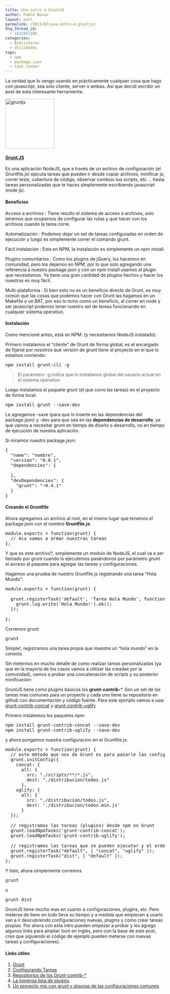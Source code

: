```yaml
---
title: Una intro a GruntJS
author: Pablo Novas
layout: post
permalink: /2013/07/una-intro-a-gruntjs/
dsq_thread_id:
  - 1512457288
categories:
  - Bibliotecas
  - Utilidades
tags:
  - npm
  - package.json
  - task runner
---
```

La verdad que lo vengo usando en prácticamente cualquier cosa que hago con javascript, sea solo cliente, server o ambas. Así que decidí escribir un post de esta interesante herramienta.

[<img src="http://fernetjs.com/wp-content/uploads/2013/07/gruntjs1.png" alt="gruntjs" width="155" height="157" class="alignleft size-full wp-image-3778" />][1]

#### [Grunt JS][2]

Es una aplicación NodeJS, que a través de un archivo de configuración (el Gruntfile.js) ejecuta tareas que pueden ir desde copiar archivos, minificar js, correr tests, cobertura de código, observar cambios tus scripts, etc &#8230; hasta tareas personalizadas que te haces simplemente escribiendo javascript (node js).



#### Beneficios

Acceso a archivos
:   Tiene resulto el sistema de acceso a archivos, solo tenemos que ocuparnos de configurar las rutas y que hacer con los archivos cuando la tarea corre.

Automatización
:   Podemos dejar un set de tareas configuradas en orden de ejecución y luego es simplemente correr el comando grunt.

Fácil instalación
:   Esta en NPM, la instalación es simplemente un npm install.

Plugins comunitarios
:   Como los plugins de jQuery, los hacemos en comunidad, pero los dejamos en NPM, por lo que solo agregando una referencia a nuestro package.json y con un npm install usamos el plugin que necesitamos. Ya tiene una gran cantidad de plugins hechos y hacer los nuestros es muy fácil.

Multi-plataforma
:   Si bien esto no es un beneficio directo de Grunt, es muy común que las cosas que podemos hacer con Grunt las hagamos en un Makefile o un BAT, por eso lo tomo como un beneficio, al correr en node y ser javascript podemos tener nuestro set de tareas funcionando en cualquier sistema operativo.

#### Instalación

Como mencioné antes, está en NPM. (y necesitamos NodeJS instalado).

Primero instalamos el &#8220;cliente&#8221; de Grunt de forma global, es el encargado de fijarse por nosotros que versión de grunt tiene el proyecto en el que lo estamos corriendo:

<pre class="brush: bash; title: ; notranslate" title="">npm install grunt-cli -g
</pre>

> El parámetro -g indica que lo instalamos global del usuario actual en el sistema operativo. 

Luego instalamos el paquete grunt (el que corre las tareas) en el proyecto de forma local:

<pre class="brush: bash; title: ; notranslate" title="">npm install grunt --save-dev
</pre>

Le agregamos &#8211;save (para que lo inserte en las dependencias del package.json) y -dev para que sea en las **dependencias de desarrollo**, ya que vamos a necesitar grunt en tiempo de diseño o desarrollo, no en tiempo de ejecución de nuestra aplicación.

Si miramos nuestro package.json:

<pre class="brush: jscript; highlight: [8]; title: ; notranslate" title="">{
  "name": "nombre",
  "version": "0.0.1",
  "dependencies": { 

  },
  "devDependencies": {
    "grunt": "~0.4.1"
  }
}
</pre>

#### Creando el Gruntfile

Ahora agregamos un archivo al root, en el mismo lugar que tenemos el package.json con el nombre **Gruntfile.js**:

<pre class="brush: jscript; title: Gruntfile.js; notranslate" title="Gruntfile.js">module.exports = function(grunt) {
  // Aca vamos a armar nuestras tareas
};
</pre>

Y que es este archivo?, simplemente un modulo de NodeJS, el cual va a ser llamado por grunt cuando lo ejecutemos pasándonos por parámetro *grunt* el acceso al paquete para agregar las tareas y configuraciones.

Hagamos una prueba de nuestro Gruntfile.js registrando una tarea &#8220;Hola Mundo&#8221;:

<pre class="brush: jscript; title: Gruntfile.js; notranslate" title="Gruntfile.js">module.exports = function(grunt) {

  grunt.registerTask('default', 'Tarea Hola Mundo', function() {
    grunt.log.write('Hola Mundo!').ok();
  });

};
</pre>

Corremos grunt:

<pre class="brush: bash; title: ; notranslate" title="">grunt
</pre>

Simple!, registramos una tarea propia que muestre un &#8220;hola mundo&#8221; en la consola.

Sin meternos en mucho detalle de como realizar tareas personalizadas (ya que en la mayoría de los casos vamos a utilizar las creadas por la comunidad), vamos a probar una concatenación de scripts y su posterior minificacion:

GruntJS tiene como plugins básicos los **grunt-contrib-***. Son un set de las tareas mas comunes para un proyecto y cada uno tiene su repositorio en github con documentación y código fuente. Para este ejemplo vamos a usar [grunt-contrib-concat][3] y [grunt-contrib-uglify][4]

Primero instalemos los paquetes npm:

<pre class="brush: bash; title: ; notranslate" title="">npm install grunt-contrib-concat --save-dev
npm install grunt-contrib-uglify --save-dev
</pre>

y ahora pongamos nuestra configuracion en el Gruntfile.js:

<pre class="brush: jscript; title: Gruntfile.js; notranslate" title="Gruntfile.js">module.exports = function(grunt) {
  // este método que nos da Grunt es para pasarle las configuraciones a los paquetes que usemos
  grunt.initConfig({
    concat: {
      all: {
        src: "./scripts/**/*.js",
        dest: "./distribucion/todos.js"
      },
    uglify: {
      all: {
        src: "./distribucion/todos.js",
        dest: './distribucion/todos.min.js'
      }
  });

  // registramos las tareas (plugins) desde npm en Grunt
  grunt.loadNpmTasks('grunt-contrib-concat');
  grunt.loadNpmTasks('grunt-contrib-uglify');

  // registramos las tareas que se pueden ejecutar y el orden
  grunt.registerTask("default", [ "concat", "uglify" ]);
  grunt.registerTask("dist", [ "default" ]);
};
</pre>

Y listo, ahora simplemente corremos

<pre class="brush: bash; title: ; notranslate" title="">grunt
</pre>

o 

<pre class="brush: bash; title: ; notranslate" title="">grunt dist
</pre>

GruntJS tiene mucho mas en cuanto a configuraciones, plugins, etc. Pero meterse de lleno en todo lleva su tiempo y a medida que empiecen a usarlo van a ir descubriendo configuraciones nuevas, plugins y como crear tareas propias. Por ahora con esta intro pueden empezar a probar y les agrego algunos links para ampliar (son en inglés, pero con la base de este post, creo que siguiendo el código de ejemplo pueden meterse con nuevas tareas y configuraciones).

#### Links útiles

  1. [Grunt][2]
  2. [Configurando Tareas][5]
  3. [Repositorios de los Grunt-contrib-*][6]
  4. [La inmensa lista de plugins][7]
  5. [Un proyecto mio con grunt y algunas de las configuraciones comunes][8]

 [1]: http://fernetjs.com/wp-content/uploads/2013/07/gruntjs1.png
 [2]: http://gruntjs.com/
 [3]: https://github.com/gruntjs/grunt-contrib-concat "grunt-contrib-concat"
 [4]: https://github.com/gruntjs/grunt-contrib-uglify "grunt-contrib-uglify"
 [5]: http://gruntjs.com/configuring-tasks
 [6]: https://github.com/gruntjs/
 [7]: http://gruntjs.com/plugins
 [8]: https://github.com/pjnovas/base-client-project
